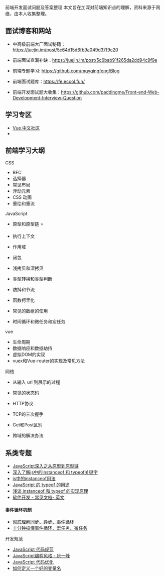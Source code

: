 前端开发面试问题及答案整理 本文旨在加深对前端知识点的理解，资料来源于网络，由本人收集整理。



<!-- more -->



## 面试博客和网站

- 中高级前端大厂面试秘籍：https://juejin.im/post/5c64d15d6fb9a049d37f9c20

- 前端面试查漏补缺：https://juejin.im/post/5c6bab91f265da2dd94c9f9e

- 前端专题学习: https://github.com/mqyqingfeng/Blog

- 前端面试题库：https://fe.ecool.fun/

- 前端开发面试题大收集：https://github.com/paddingme/Front-end-Web-Development-Interview-Question

  



## 学习专区

- [Vue 中文社区](https://vue-js.com/learn-vue/)
- 



## 前端学习大纲



CSS

- BFC 
- 选择器 
- 常见布局
- 浮动元素 
- CSS 动画 
- 重绘和重流



JavaScript

- 原型和原型链 ⭐

- 执行上下文

- 作用域

- 闭包 

- 浅拷贝和深拷贝 

- 类型转换和类型判断

- 防抖和节流

- 函数柯里化

- 常见的数组的使用

- 时间循环和微任务和宏任务

  

vue

- 生命周期
- 数据响应和数据劫持
- 虚拟DOM的实现
- vuex和Vue-router的实现及常见方法



网络

- 从输入 url 到展示的过程

- 常见的状态码

- HTTP协议

- TCP的三次握手

- Get和Post区别

- 跨域的解决办法




## 系类专题

- [JavaScript深入之从原型到原型链](https://github.com/mqyqingfeng/Blog/issues/2)
- [深入了解js中的instanceof 和 typeof关键字](https://blog.csdn.net/qq_41903105/article/details/88372010?utm_medium=distribute.pc_relevant.none-task-blog-2~default~baidujs_title~default-0-88372010-blog-50353881.pc_relevant_aa&spm=1001.2101.3001.4242.1&utm_relevant_index=2)
- [js中的instanceof用法](https://blog.csdn.net/lzDevastator/article/details/104701981?utm_medium=distribute.pc_relevant.none-task-blog-2~default~baidujs_baidulandingword~default-1-104701981-blog-88372010.pc_relevant_multi_platform_whitelistv2_ad_hc&spm=1001.2101.3001.4242.2&utm_relevant_index=3)
- [JavaScript 的 typeof 的用途](https://justjavac.com/javascript/2012/12/23/what-is-javascripts-typeof-operator-used-for.html)
- [浅谈 instanceof 和 typeof 的实现原理](https://juejin.cn/post/6844903613584654344)
- [软件开发 - 常见文档- 英文](https://www.yuque.com/markyun/doc/zhc1kv)

#### 事件循环机制

- [彻底理解同步、异步、事件循环](https://segmentfault.com/a/1190000004322358)
- [十分钟搞懂事件循环、宏任务、微任务](https://segmentfault.com/a/1190000040014996)



开发规范

- [JavaScript 代码规范](https://standardjs.com/rules-zhcn)
- [JavaScript编程风格 - 阮一峰](http://www.ruanyifeng.com/blog/2012/04/javascript_programming_style.html)
- [JavaScript 代码优化](https://github.com/ryanmcdermott/clean-code-javascript)
- [如何定义一个好的变量名](https://www.hoohack.me/2016/07/25/how-to-define-great-variable-name)





